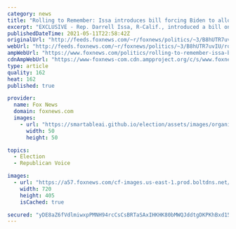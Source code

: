 ```yaml
---
category: news
title: "Rolling to Remember: Issa introduces bill forcing Biden to allow DC Memorial Day biker tradition"
excerpt: "EXCLUSIVE - Rep. Darrell Issa, R-Calif., introduced a bill on Tuesday to ensure a Memorial Day veterans event with a long history is able continue every year, after the Department of Defense blocked the Rolling to Remember motorcycle rally from staging in the Pentagon parking lot this month."
publishedDateTime: 2021-05-11T22:58:42Z
originalUrl: "http://feeds.foxnews.com/~r/foxnews/politics/~3/B8hUTR7uvIU/rolling-to-remember-issa-biden-veterans-pentagon"
webUrl: "http://feeds.foxnews.com/~r/foxnews/politics/~3/B8hUTR7uvIU/rolling-to-remember-issa-biden-veterans-pentagon"
ampWebUrl: "https://www.foxnews.com/politics/rolling-to-remember-issa-biden-veterans-pentagon.amp"
cdnAmpWebUrl: "https://www-foxnews-com.cdn.ampproject.org/c/s/www.foxnews.com/politics/rolling-to-remember-issa-biden-veterans-pentagon.amp"
type: article
quality: 162
heat: 162
published: true

provider:
  name: Fox News
  domain: foxnews.com
  images:
    - url: "https://smartableai.github.io/election/assets/images/organizations/foxnews.com-50x50.jpg"
      width: 50
      height: 50

topics:
  - Election
  - Republican Voice

images:
  - url: "https://a57.foxnews.com/cf-images.us-east-1.prod.boltdns.net/v1/static/694940094001/ba409605-554d-476c-b289-4aa191309534/79e7774b-fcda-498a-b91a-dc89ed5125fe/1280x720/match/720/405/image.jpg?ve=1&tl=1"
    width: 720
    height: 405
    isCached: true

secured: "yDE8aZ6fVdlmiwxpPMNH94rcCsCsBRTaSAxIHKHK80bMWQJddtgDKPKhBxd15HKCYHK4GXWlpcetO2pDVRksv10pzf8GXwEDmXqh2yC6V3nr+UzJYY3bqFJ24PHlxDjaWlPzAkO3GbOyccpJYJ59xD2XC/SfJuTWqDmqsran1FKVWuUFCbKaGOSk6c/fYerR+oDhBE+3tj/BGEbwlB1lpgPsRxM41LU4BvbD3whpCz6dm8TdOdOldbWqWaGiv9wWgQz+kZNW967Kpggbh3ZnG5Ddjf1MEwGNjeD7pv93FJuMCtbtr7LuE68REwjuRbJsKFE140a35FIpXDQgIVMou4F/c390ftpZzz9/Hkmv4DA=;kC+tZD+Q6nfCuc7eY1+Pfg=="
---
```


